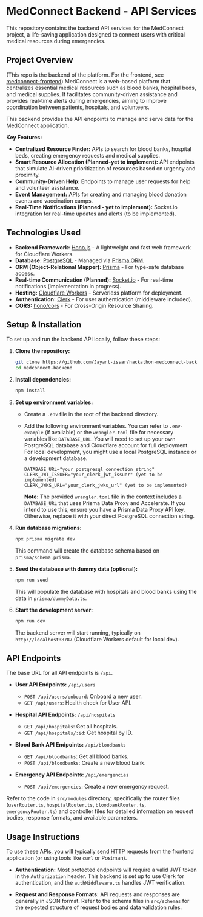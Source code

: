 # MedConnect Backend - API Services

This repository contains the backend API services for the MedConnect project, a life-saving application designed to connect users with critical medical resources during emergencies.

## Project Overview

(This repo is the backend of the platform. For the frontend, see [medconnect-frontend](https://github.com/Jayant-issar/hackathon-medConnect))
MedConnect is a web-based platform that centralizes essential medical resources such as blood banks, hospital beds, and medical supplies. It facilitates community-driven assistance and provides real-time alerts during emergencies, aiming to improve coordination between patients, hospitals, and volunteers.

This backend provides the API endpoints to manage and serve data for the MedConnect application.

**Key Features:**

*   **Centralized Resource Finder:** APIs to search for blood banks, hospital beds, creating emergency requests and medical supplies.
*   **Smart Resource Allocation (Planned-yet to implement):**  API endpoints that simulate AI-driven prioritization of resources based on urgency and proximity. 
*   **Community-Driven Help:** Endpoints to manage user requests for help and volunteer assistance.
*   **Event Management:** APIs for creating and managing blood donation events and vaccination camps.
*   **Real-Time Notifications (Planned - yet to implement):**  Socket.io integration for real-time updates and alerts (to be implemented).

## Technologies Used

*   **Backend Framework:** [Hono.js](https://hono.dev/) - A lightweight and fast web framework for Cloudflare Workers.
*   **Database:** [PostgreSQL](https://www.postgresql.org/) - Managed via [Prisma ORM](https://www.prisma.io/).
*   **ORM (Object-Relational Mapper):** [Prisma](https://www.prisma.io/) - For type-safe database access.
*   **Real-time Communication (Planned):** [Socket.io](https://socket.io/) - For real-time notifications (implementation in progress).
*   **Hosting:** [Cloudflare Workers](https://workers.cloudflare.com/) - Serverless platform for deployment.
*   **Authentication:** [Clerk](https://clerk.com/) - For user authentication (middleware included).
*   **CORS:** [hono/cors](https://hono.dev/middleware/cors) - For Cross-Origin Resource Sharing.

## Setup & Installation

To set up and run the backend API locally, follow these steps:

1.  **Clone the repository:**

    ```bash
    git clone https://github.com/Jayant-issar/hackathon-medconnect-backend.git
    cd medconnect-backend
    ```

2.  **Install dependencies:**

    ```bash
    npm install
    ```

3.  **Set up environment variables:**

    *   Create a `.env` file in the root of the backend directory.
    *   Add the following environment variables. You can refer to `.env-example` (if available) or the `wrangler.toml` file for necessary variables like `DATABASE_URL`. You will need to set up your own PostgreSQL database and Cloudflare account for full deployment. For local development, you might use a local PostgreSQL instance or a development database.

        ```env
        DATABASE_URL="your_postgresql_connection_string"
        CLERK_JWT_ISSUER="your_clerk_jwt_issuer" (yet to be implemented)
        CLERK_JWKS_URL="your_clerk_jwks_url" (yet to be implemented)
        ```
        **Note:**  The provided `wrangler.toml` file in the context includes a `DATABASE_URL` that uses Prisma Data Proxy and Accelerate. If you intend to use this, ensure you have a Prisma Data Proxy API key. Otherwise, replace it with your direct PostgreSQL connection string.

4.  **Run database migrations:**

    ```bash
    npx prisma migrate dev
    ```
    This command will create the database schema based on `prisma/schema.prisma`.

5.  **Seed the database with dummy data (optional):**

    ```bash
    npm run seed
    ```
    This will populate the database with hospitals and blood banks using the data in `prisma/dummyData.ts`.

6.  **Start the development server:**

    ```bash
    npm run dev
    ```
    The backend server will start running, typically on `http://localhost:8787` (Cloudflare Workers default for local dev).

## API Endpoints

The base URL for all API endpoints is `/api`.

*   **User API Endpoints:** `/api/users`
    *   `POST /api/users/onboard`: Onboard a new user.
    *   `GET /api/users`: Health check for User API.

*   **Hospital API Endpoints:** `/api/hospitals`
    *   `GET /api/hospitals`: Get all hospitals.
    *   `GET /api/hospitals/:id`: Get hospital by ID.

*   **Blood Bank API Endpoints:** `/api/bloodbanks`
    *   `GET /api/bloodbanks`: Get all blood banks.
    *   `POST /api/bloodbanks`: Create a new blood bank.

*   **Emergency API Endpoints:** `/api/emergencies`
    *   `POST /api/emergencies`: Create a new emergency request.

Refer to the code in `src/modules` directory, specifically the router files (`userRouter.ts`, `hospitalRouter.ts`, `bloodbankRouter.ts`, `emergencyRouter.ts`) and controller files for detailed information on request bodies, response formats, and available parameters.

## Usage Instructions

To use these APIs, you will typically send HTTP requests from the frontend application (or using tools like `curl` or Postman).

*   **Authentication:** Most protected endpoints will require a valid JWT token in the `Authorization` header. This backend is set up to use Clerk for authentication, and the `authMiddleware.ts` handles JWT verification.

*   **Request and Response Formats:** API requests and responses are generally in JSON format. Refer to the schema files in `src/schemas` for the expected structure of request bodies and data validation rules.


